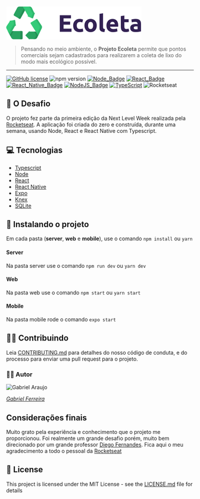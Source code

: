 ﻿![ecoleta](./assets/logo.svg)

> Pensando no meio ambiente, o **Projeto Ecoleta** permite que pontos comerciais sejam cadastrados para realizarem a coleta de lixo do modo mais ecológico possível.

---
 [![GitHub license](https://camo.githubusercontent.com/890acbdcb87868b382af9a4b1fac507b9659d9bf/68747470733a2f2f696d672e736869656c64732e696f2f62616467652f6c6963656e73652d4d49542d626c75652e737667)](https://github.com/facebook/react/blob/master/LICENSE)  ![npm version](https://img.shields.io/npm/v/react.svg?style=flat)  [![Node_Badge](https://camo.githubusercontent.com/623540f91c2d296e4e02a36c74b5680eff55c7d3/68747470733a2f2f696d672e736869656c64732e696f2f62616467652f6e6f64652d31322e31372e302d677265656e)](https://camo.githubusercontent.com/d8c6ce4bc872b784b064aa859b5be9a1c2b72302/68747470733a2f2f696d672e736869656c64732e696f2f62616467652f6e706d2d362e31342e342d726564)  [![React_Badge](https://camo.githubusercontent.com/1af8e9f28cfcfbe64ee7fb151a317da44782c744/68747470733a2f2f696d672e736869656c64732e696f2f62616467652f7765622d72656163742d626c7565)](https://camo.githubusercontent.com/1af8e9f28cfcfbe64ee7fb151a317da44782c744/68747470733a2f2f696d672e736869656c64732e696f2f62616467652f7765622d72656163742d626c7565)  [![React_Native_Badge](https://camo.githubusercontent.com/ca9a9e3223e9fc29b04036725782790bd14c2f0b/68747470733a2f2f696d672e736869656c64732e696f2f62616467652f6d6f62696c652d72656163742532306e61746976652d626c756576696f6c6574)](https://camo.githubusercontent.com/ca9a9e3223e9fc29b04036725782790bd14c2f0b/68747470733a2f2f696d672e736869656c64732e696f2f62616467652f6d6f62696c652d72656163742532306e61746976652d626c756576696f6c6574)  [![NodeJS_Badge](https://camo.githubusercontent.com/13f781d3be1c187d5e3e90760c3eeabb3d8c3ab9/68747470733a2f2f696d672e736869656c64732e696f2f62616467652f7365727665722d6e6f64656a732d696d706f7274616e74)](https://camo.githubusercontent.com/13f781d3be1c187d5e3e90760c3eeabb3d8c3ab9/68747470733a2f2f696d672e736869656c64732e696f2f62616467652f7365727665722d6e6f64656a732d696d706f7274616e74)  [![TypeScript](https://camo.githubusercontent.com/906136faa109e5660ed656f55e5d4d47b53e1b66/68747470733a2f2f6261646765732e66726170736f66742e636f6d2f747970657363726970742f636f64652f747970657363726970742e706e673f763d313031)](https://github.com/ellerbrock/typescript-badges/) ![Rocketseat](https://camo.githubusercontent.com/147b1b65b460bce94741c8a8d4c637255c055123/68747470733a2f2f696d672e736869656c64732e696f2f62616467652f6d61646525323062792d526f636b6574736561742d253233373531394331)




## 🥊 O Desafio
O projeto fez parte da primeira edição da Next Level Week realizada pela [Rocketseat](https://github.com/Rocketseat).
A aplicação foi criada do zero e construída, durante uma semana, usando Node, React e React Native com Typescript.

## 💻 Tecnologias
- [Typescript](https://www.typescriptlang.org/)
- [Node](https://nodejs.org/en/)
- [React](https://pt-br.reactjs.org/)
- [React Native](https://reactnative.dev/)
- [Expo](https://expo.io/)
- [Knex](http://knexjs.org/)
- [SQLite](https://www.sqlite.org/index.html)

## 🚀 Instalando o projeto
Em cada pasta (**server**, **web** e **mobile**), use o comando 
`npm install` ou `yarn`
#### Server
Na pasta server use o comando
`npm run dev` ou `yarn dev`
#### Web
Na pasta web use o comando
`npm start` ou `yarn start`
#### Mobile
Na pasta mobile rode o comando
`expo start`

## 🤜🤛 Contribuindo
Leia [CONTRIBUTING.md](https://gist.github.com/PurpleBooth/b24679402957c63ec426) para detalhes do nosso código de conduta, e do processo para enviar uma pull request para o projeto.

### 🐱‍👤 Autor
![Gabriel Araujo](https://avatars3.githubusercontent.com/u/20818843?s=100&u=12d121eda80ca715b23ff555e9b54f975d9f4040&v=4)

[_Gabriel Ferreira_ ](https://www.linkedin.com/in/araujogabriel77/)


##  Considerações finais
Muito grato pela experiência e conhecimento que o projeto me proporcionou.
Foi realmente um grande desafio porém, muito bem direcionado por um grande professor [Diego Fernandes](https://github.com/diego3g).
Fica aqui o meu agradecimento a todo o pessoal da [Rocketseat](https://github.com/Rocketseat)

## 📃 License

This project is licensed under the MIT License - see the  [LICENSE.md](./LICENSE.md)  file for details
